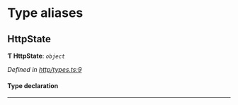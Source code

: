 

# Type aliases

<a id="httpstate"></a>

##  HttpState

**Ƭ HttpState**: *`object`*

*Defined in [http/types.ts:9](https://github.com/polkadot-js/api/blob/c085d01/packages/rpc-provider/src/http/types.ts#L9)*

#### Type declaration

___

